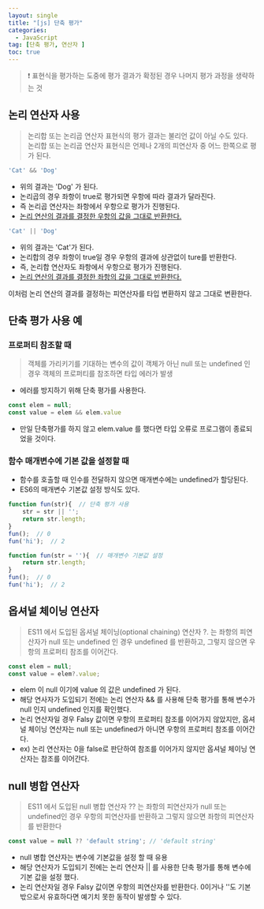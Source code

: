 ```yaml
---
layout: single
title: "[js] 단축 평가"
categories:
  - JavaScript
tag: [단축 평가, 연산자 ]
toc: true
---
```


> ❗️ 표현식을 평가하는 도중에 평가 결과가 확정된 경우 나머지 평가 과정을 생략하는 것

## 논리 연산자 사용

> 논리합 또는 논리곱 연산자 표현식의 평가 결과는 불리언 값이 아닐 수도 있다.<br/> 논리합 또는 논리곱 연산자 표현식은 언제나 2개의 피연산자 중 어느 한쪽으로 평가 된다.

```javascript
'Cat' && 'Dog'
```
- 위의 결과는 'Dog' 가 된다.
- 논리곱의 경우 좌항이 true로 평가되면 우항에 따라 결과가 달라진다.
- 즉 논리곱 연산자는 좌항에서 우항으로 평가가 진행된다.
- <U>논리 연산의 결과를 결정한 우항의 값을 그대로 반환한다.</U>

```javascript
'Cat' || 'Dog'
```
- 위의 결과는 'Cat'가 된다.
- 논리합의 경우 좌항이 true일 경우 우항의 결과에 상관없이 ture를 반환한다.
- 즉, 논리합 연산자도 좌항에서 우항으로 평가가 진행된다.
- <U>논리 연산의 결과를 결정한 좌항의 값을 그대로 반환한다.</U>

이처럼 논리 연산의 결과를 결정하는 피연산자를 타입 변환하지 않고 그대로 변환한다.

## 단축 평가 사용 예
### 프로퍼티 참조할 때 
> 객체를 가리키기를 기대하는 변수의 값이 객체가 아닌 null 또는 undefined 인 경우 객체의 프로퍼티를 참조하면 타입 에러가 발생

- 에러를 방지하기 위해 단축 평가를 사용한다.

```javascript
const elem = null;
const value = elem && elem.value
```

- 만일 단축평가를 하지 않고 elem.value 를 했다면 타입 오류로 프로그램이 종료되었을 것이다.

### 함수 매개변수에 기본 값을 설정할 때
- 함수를 호출할 때 인수를 전달하지 않으면 매개변수에는 undefined가 할당된다.
- ES6의 매개변수 기본값 설정 방식도 있다.

```javascript
function fun(str){  // 단축 평가 사용
    str = str || '';
    return str.length;
}
fun();  // 0
fun('hi');  // 2
```
```javascript
function fun(str = ''){  // 매개변수 기본값 설정
    return str.length;
}
fun();  // 0
fun('hi');  // 2
```


## 옵셔널 체이닝 연산자
> ES11 에서 도입된 옵셔널 체이닝(optional chaining) 연산자 ?. 는 좌항의 피연산자가 null 또는 undefined 인 경우 undefined 를 반환하고, 그렇지 않으면 우항의 프로퍼티 참조를 이어간다.

```javascript
const elem = null;
const value = elem?.value;
```
- elem 이 null 이기에 value 의 값은 undefined 가 된다.
- 해당 연사자가 도입되기 전에는 논리 연산자 && 를 사용해 단축 평가를 통해 변수가 null 인지 undefined 인지를 확인했다.
- 논리 연산자일 경우 Falsy 값이면 우항의 프로퍼티 참조를 이어가지 않았지만, 옵셔널 체이닝 연산자는 null 또는 undefined가 아니면 우항의 프로퍼티 참조를 이어간다.
- ex) 논리 연산자는 0을 false로 판단하여 참조를 이어가지 않지만 옵셔널 체이닝 연산자는 참조를 이어간다.

## null 병합 연산자
> ES11 에서 도입된 null 병합 연산자 ?? 는 좌항의 피연산자가 null 또는 undefined인 경우 우항의 피연산자를 반환하고 그렇지 않으면 좌항의 피연산자를 반환한다

```javascript
const value = null ?? 'default string'; // 'default string'
```
- null 병합 연산자는 변수에 기본값을 설정 할 때 유용
- 해당 연산자가 도입되기 전에는 논리 연산자 || 를 사용한 단축 평가를 통해 변수에 기본 값을 설정 했다.
- 논리 연산자일 경우 Falsy 값이면 우항의 피연산자를 반환한다. 0이거나 ''도 기본밗으로서 유효하다면 예기치 못한 동작이 발생할 수 있다.